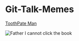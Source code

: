 # Git-Talk-Memes


[ToothPate Man](https://www.reddit.com/r/okbuddyretard/comments/dii24d/love_they_or_hate_they_its_spitting_straight_facts/?utm_source=share&utm_medium=web2x)


![Father I cannot click the book](https://i.redd.it/op29rem81nv31.jpg)


 
